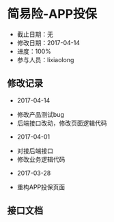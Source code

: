 # 简易险-APP投保
- 截止日期：无
- 修改日期：2017-04-14  
- 进度：100%  
- 参与人员：lixiaolong  

## 修改记录
- 2017-04-14
* 修改产品测试bug
* 后端接口改动，修改页面逻辑代码

- 2017-04-01
* 对接后端接口
* 修改业务逻辑代码

- 2017-03-28
* 重构APP投保页面
  
## 接口文档




